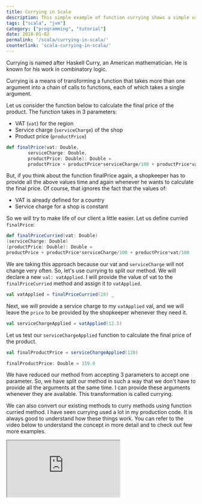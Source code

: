 ```yaml
---
title: Currying in Scala
description: This simple example of function currying shows a simple use case as well as code snippets to show how function currying saves time. This quick hands-on example of currying, article shows a simple use case as well as code snippets to show how currying can save time.
tags: ["scala", "jvm"]
category: ["programming", "tutorial"]
date: 2018-01-02
permalink: '/scala/currying-in-scala/'
counterlink: 'scala-currying-in-scala/'
---
```


Currying is named after Haskell Curry, an American mathematician. He is known for his work in combinatory logic.

Currying is a means of transforming a function that takes more than one argument into a chain of calls to functions, each of which takes a single argument.

Let us consider the function below to calculate the final price of the product. The function takes in 3 parameters:

* VAT (`vat`) for the region
* Service charge (`serviceCharge`) of the shop
* Product price (`productPrice`)

```scala
def finalPrice(vat: Double,
        serviceCharge: Double,
        productPrice: Double): Double =
        productPrice + productPrice*serviceCharge/100 + productPrice*vat/100
```

But, if you think about the function finalPrice again, a shopkeeper has to provide all the above values time and again whenever he wants to calculate the final price. Of course, that ignores the fact that the values of:

* VAT is already defined for a country
* Service charge for a shop is constant

So we will try to make life of our client a little easier. Let us define curried `finalPrice`:
```scala
def finalPriceCurried(vat: Double)
(serviceCharge: Double)
(productPrice: Double): Double = 
productPrice + productPrice*serviceCharge/100 + productPrice*vat/100
```

We are taking this approach because our vat and `serviceCharge` will not change very often. So, let's use currying to split our method. We will declare a new `val: vatApplied`. I will provide the value of vat to the `finalPriceCurried` method and assign it to `vatApplied`.

```scala
val vatApplied = finalPriceCurried(20) _
```

Next, we will provide a service charge to my `vatApplied` val, and we will leave the `price` to be provided by the shopkeeper whenever they need it.

```scala
val serviceChargeApplied = vatApplied(12.5)
```

Let us test our `serviceChargeApplied` function to calculate the final price of the product.

```scala
val finalProductPrice = serviceChargeApplied(120)

finalProductPrice: Double = 159.0
```
We have reduced our method from accepting 3 parameters to accept one parameter. So, we have split our method in such a way that we don't have to provide all the arguments at the same time. I can provide these arguments whenever they are available. This transformation is called currying.

We can also convert our existing methods to curry methods using function curried method. I have seen currying used a lot in my production code. It is always good to understand how these things work. You can refer to the video below to understand the concept in more detail and to check out few more examples.

<iframe src="https://www.youtube.com/embed/txNAZXPSbiE"></iframe>
